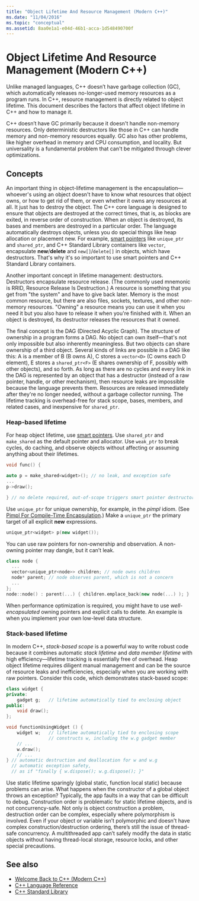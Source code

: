 ```yaml
---
title: "Object Lifetime And Resource Management (Modern C++)"
ms.date: "11/04/2016"
ms.topic: "conceptual"
ms.assetid: 8aa0e1a1-e04d-46b1-acca-1d548490700f
---
```

# Object Lifetime And Resource Management (Modern C++)

Unlike managed languages, C++ doesn’t have garbage collection (GC), which automatically releases no-longer-used memory resources as a program runs. In C++, resource management is directly related to object lifetime. This document describes the factors that affect object lifetime in C++ and how to manage it.

C++ doesn’t have GC primarily because it doesn't handle non-memory resources. Only deterministic destructors like those in C++ can handle memory and non-memory resources equally. GC also has other problems, like higher overhead in memory and CPU consumption, and locality. But universality is a fundamental problem that can't be mitigated through clever optimizations.

## Concepts

An important thing in object-lifetime management is the encapsulation—whoever's using an object doesn't have to know what resources that object owns, or how to get rid of them, or even whether it owns any resources at all. It just has to destroy the object. The C++ core language is designed to ensure that objects are destroyed at the correct times, that is, as blocks are exited, in reverse order of construction. When an object is destroyed, its bases and members are destroyed in a particular order.  The language automatically destroys objects, unless you do special things like heap allocation or placement new.  For example, [smart pointers](../cpp/smart-pointers-modern-cpp.md) like `unique_ptr` and `shared_ptr`, and C++ Standard Library containers like `vector`, encapsulate **new**/**delete** and `new[]`/`delete[]` in objects, which have destructors. That's why it's so important to use smart pointers and C++ Standard Library containers.

Another important concept in lifetime management: destructors. Destructors encapsulate resource release.  (The commonly used mnemonic is RRID, Resource Release Is Destruction.)  A resource is something that you get from "the system" and have to give back later.  Memory is the most common resource, but there are also files, sockets, textures, and other non-memory resources. "Owning" a resource means you can use it when you need it but you also have to release it when you're finished with it.  When an object is destroyed, its destructor releases the resources that it owned.

The final concept is the DAG (Directed Acyclic Graph).  The structure of ownership in a program forms a DAG. No object can own itself—that's not only impossible but also inherently meaningless. But two objects can share ownership of a third object.  Several kinds of links are possible in a DAG like this: A is a member of B (B owns A), C stores a `vector<D>` (C owns each D element), E stores a `shared_ptr<F>` (E shares ownership of F, possibly with other objects), and so forth.  As long as there are no cycles and every link in the DAG is represented by an object that has a destructor (instead of a raw pointer, handle, or other mechanism), then resource leaks are impossible because the language prevents them. Resources are released immediately after they're no longer needed, without a garbage collector running. The lifetime tracking is overhead-free for stack scope, bases, members, and related cases, and inexpensive for `shared_ptr`.

### Heap-based lifetime

For heap object lifetime, use [smart pointers](../cpp/smart-pointers-modern-cpp.md). Use `shared_ptr` and `make_shared` as the default pointer and allocator. Use `weak_ptr` to break cycles, do caching, and observe objects without affecting or assuming anything about their lifetimes.

```cpp
void func() {

auto p = make_shared<widget>(); // no leak, and exception safe
...
p->draw();

} // no delete required, out-of-scope triggers smart pointer destructor
```

Use `unique_ptr` for unique ownership, for example, in the *pimpl* idiom. (See [Pimpl For Compile-Time Encapsulation](../cpp/pimpl-for-compile-time-encapsulation-modern-cpp.md).) Make a `unique_ptr` the primary target of all explicit **new** expressions.

```cpp
unique_ptr<widget> p(new widget());
```

You can use raw pointers for non-ownership and observation. A non-owning pointer may dangle, but it can’t leak.

```cpp
class node {
  ...
  vector<unique_ptr<node>> children; // node owns children
  node* parent; // node observes parent, which is not a concern
  ...
};
node::node() : parent(...) { children.emplace_back(new node(...) ); }
```

When performance optimization is required, you might have to use *well-encapsulated* owning pointers and explicit calls to delete. An example is when you implement your own low-level data structure.

### Stack-based lifetime

In modern C++, *stack-based scope* is a powerful way to write robust code because it combines automatic *stack lifetime* and *data member lifetime* with high efficiency—lifetime tracking is essentially free of overhead. Heap object lifetime requires diligent manual management and can be the source of resource leaks and inefficiencies, especially when you are working with raw pointers. Consider this code, which demonstrates stack-based scope:

```cpp
class widget {
private:
    gadget g;   // lifetime automatically tied to enclosing object
public:
    void draw();
};

void functionUsingWidget () {
    widget w;   // lifetime automatically tied to enclosing scope
                // constructs w, including the w.g gadget member
    // ...
    w.draw();
    // ...
} // automatic destruction and deallocation for w and w.g
  // automatic exception safety,
  // as if "finally { w.dispose(); w.g.dispose(); }"
```

Use static lifetime sparingly (global static, function local static) because problems can arise. What happens when the constructor of a global object throws an exception? Typically, the app faults in a way that can be difficult to debug. Construction order is problematic for static lifetime objects, and is not concurrency-safe. Not only is object construction a problem, destruction order can be complex, especially where polymorphism is involved. Even if your object or variable isn’t polymorphic and doesn't have complex construction/destruction ordering, there’s still the issue of thread-safe concurrency. A multithreaded app can’t safely modify the data in static objects without having thread-local storage, resource locks, and other special precautions.

## See also

- [Welcome Back to C++ (Modern C++)](../cpp/welcome-back-to-cpp-modern-cpp.md)
- [C++ Language Reference](../cpp/cpp-language-reference.md)
- [C++ Standard Library](../standard-library/cpp-standard-library-reference.md)
